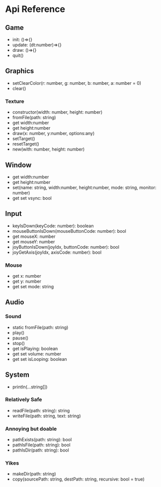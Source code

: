 # Api Reference

## Game

- init: ()=>{}
- update: (dt:number)=>{}
- draw: ()=>{}
- quit()

## Graphics

- setClearColor(r: number, g: number, b: number, a: number = 0)
- clear()

### Texture

- constructor(width: number, height: number)
- fromFile(path: string)
- get width:number
- get height:number
- draw(x: number, y:number, options:any)
- setTarget()
- resetTarget()
- new(with: number, height: number)

## Window

- get width:number
- get height:number
- set(name: string, width:number, height:number, mode: string, monitor: number)
- get set vsync: bool

## Input

- keyIsDown(keyCode: number): boolean
- mouseButtonIsDown(mouseButtonCode: number): bool
- get mouseX: number
- get mouseY: number
- joyButtonIsDown(joyIdx, buttonCode: number): bool
- joyGetAxis(joyIdx, axisCode: number): bool

### Mouse

- get x: number
- get y: number
- get set mode: string

## Audio

### Sound

- static fromFile(path: string)
- play()
- pause()
- stop()
- get isPlaying: boolean
- get set volume: number
- get set isLooping: boolean

## System

- println(...string[])

### Relatively Safe

- readFile(path: string): string
- writeFile(path: string, text: string)

### Annoying but doable

- pathExists(path: string): bool
- pathIsFile(path: string): bool
- pathIsDir(path: string): bool

### Yikes

- makeDir(path: string)
- copy(sourcePath: string, destPath: string, recursive: bool = true)
